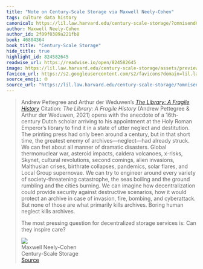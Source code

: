 ```yaml
---
title: "Note on Century-Scale Storage via Maxwell Neely-Cohen"
tags: culture data history
canonical: https://lil.law.harvard.edu/century-scale-storage/?omnisendContactID=6745317153560176864bc41d&utm_campaign=campaign%3A+More+strategy.+%28675af27608aca308c98480af%29&utm_medium=email&utm_source=omnisend
author: Maxwell Neely-Cohen
author_id: 2f09f0389a221fb8
book: 46804364
book_title: "Century-Scale Storage"
hide_title: true
highlight_id: 824582645
readwise_url: https://readwise.io/open/824582645
image: https://lil.law.harvard.edu/century-scale-storage/assets/preview.png
favicon_url: https://s2.googleusercontent.com/s2/favicons?domain=lil.law.harvard.edu
source_emoji: 🌐
source_url: "https://lil.law.harvard.edu/century-scale-storage/?omnisendContactID=6745317153560176864bc41d&utm_campaign=campaign%3A+More+strategy.+%28675af27608aca308c98480af%29&utm_medium=email&utm_source=omnisend#:~:text=Andrew%20Pettegree%20and,they%20inspire%20care%3F"
---
```


> Andrew Pettegree and Arthur der Weduwen’s [*The Library: A Fragile History*](https://search.worldcat.org/title/1230460593) Citation: *The Library: A Fragile History* (Andrew Pettegree & Arthur der Weduwen, 2021) opens with the anecdote of a 16th-century Dutch scholar arriving to his appointment at the Holy Roman Emperor’s library to find it in a state of utter neglect and destitution. The printing press had only been around a century, but in that short time, the greatest enemy of archives—neglect—had already struck. We can fret about all manner of dramatic disasters. Global thermonuclear war, asteroid impacts, caldera volcanoes, x-risks, Skynet, cultural revolutions, second comings, alien invasions, Malthusian crises, birthrate collapses, pandemics, solar flares, and Local Group supernovae. We can try to engineer around every variety of society-threatening catastrophe, the seas boiling and the ground rumbling and the cities burning. We can imagine how decentralization could provide security against destructive scenarios, how it would protect an archive in case of invasion, fire, bombing, and cyberattack. But none of those are what primarily kills archives. Boring human neglect kills archives.
> 
> The most pressing question for decentralized storage services is: Can they inspire care?
> <div class="quoteback-footer"><div class="quoteback-avatar"><img class="mini-favicon" src="https://s2.googleusercontent.com/s2/favicons?domain=lil.law.harvard.edu"></div><div class="quoteback-metadata"><div class="metadata-inner"><span style="display:none">FROM:</span><div aria-label="Maxwell Neely-Cohen" class="quoteback-author"> Maxwell Neely-Cohen</div><div aria-label="Century-Scale Storage" class="quoteback-title"> Century-Scale Storage</div></div></div><div class="quoteback-backlink"><a target="_blank" aria-label="go to the full text of this quotation" rel="noopener" href="https://lil.law.harvard.edu/century-scale-storage/?omnisendContactID=6745317153560176864bc41d&utm_campaign=campaign%3A+More+strategy.+%28675af27608aca308c98480af%29&utm_medium=email&utm_source=omnisend#:~:text=Andrew%20Pettegree%20and,they%20inspire%20care%3F" class="quoteback-arrow"> Source</a></div></div>